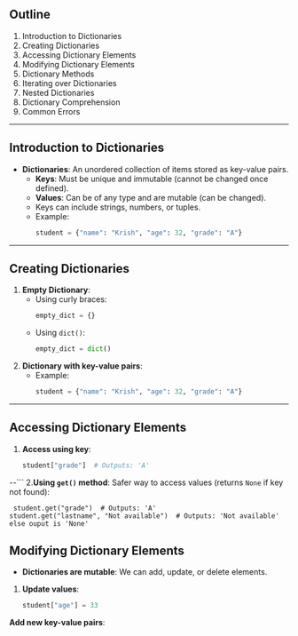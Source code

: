 ## Outline
1. Introduction to Dictionaries
2. Creating Dictionaries
3. Accessing Dictionary Elements
4. Modifying Dictionary Elements
5. Dictionary Methods
6. Iterating over Dictionaries
7. Nested Dictionaries
8. Dictionary Comprehension
9. Common Errors

---

## Introduction to Dictionaries
- **Dictionaries**: An unordered collection of items stored as key-value pairs.
  - **Keys**: Must be unique and immutable (cannot be changed once defined).
  - **Values**: Can be of any type and are mutable (can be changed).
  - Keys can include strings, numbers, or tuples.
  - Example:
    ```python
    student = {"name": "Krish", "age": 32, "grade": "A"}
    ```

---

## Creating Dictionaries
1. **Empty Dictionary**:
   - Using curly braces:
     ```python
     empty_dict = {}
     ```
   - Using `dict()`:
     ```python
     empty_dict = dict()
     ```
2. **Dictionary with key-value pairs**:
   - Example:
     ```python
     student = {"name": "Krish", "age": 32, "grade": "A"}
     ```

---

## Accessing Dictionary Elements
1. **Access using key**:
   ```python
   student["grade"]  # Outputs: 'A'
--```
  2.**Using `get()` method**:
	  Safer way to access values (returns `None` if key not found):
	 
```
 student.get("grade")  # Outputs: 'A'
student.get("lastname", "Not available")  # Outputs: 'Not available' else ouput is 'None'
``````


## Modifying Dictionary Elements

- **Dictionaries are mutable**: We can add, update, or delete elements.

1. **Update values**:
    
    ```python
	student["age"] = 33   
	 ```
**Add new key-value pairs**:



